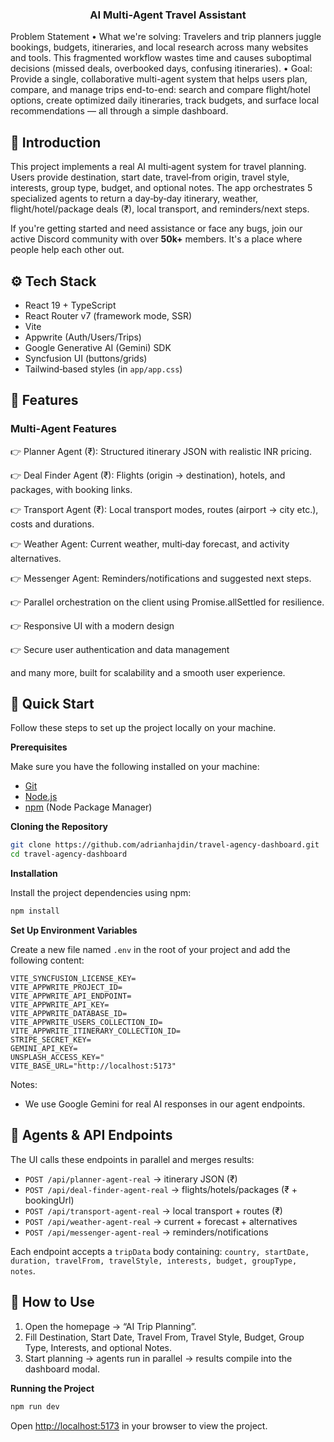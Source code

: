 <div align="center">

  
  <h3 align="center">AI Multi‑Agent Travel Assistant</h3>
</div>

Problem Statement
•	What we're solving: Travelers and trip planners juggle bookings, budgets, itineraries, and local research across many websites and tools. This fragmented workflow wastes time and causes suboptimal decisions (missed deals, overbooked days, confusing itineraries).
•	Goal: Provide a single, collaborative multi-agent system that helps users plan, compare, and manage trips end-to-end: search and compare flight/hotel options, create optimized daily itineraries, track budgets, and surface local recommendations — all through a simple dashboard.


## <a name="introduction">🤖 Introduction</a>

This project implements a real AI multi‑agent system for travel planning. Users provide destination, start date, travel‑from origin, travel style, interests, group type, budget, and optional notes. The app orchestrates 5 specialized agents to return a day‑by‑day itinerary, weather, flight/hotel/package deals (₹), local transport, and reminders/next steps.

If you're getting started and need assistance or face any bugs, join our active Discord community with over **50k+** members. It's a place where people help each other out.


## <a name="tech-stack">⚙️ Tech Stack</a>

- React 19 + TypeScript
- React Router v7 (framework mode, SSR)
- Vite
- Appwrite (Auth/Users/Trips)
- Google Generative AI (Gemini) SDK
- Syncfusion UI (buttons/grids)
- Tailwind‑based styles (in `app/app.css`)

## <a name="features">🔋 Features</a>

### Multi‑Agent Features

👉 Planner Agent (₹): Structured itinerary JSON with realistic INR pricing.

👉 Deal Finder Agent (₹): Flights (origin → destination), hotels, and packages, with booking links.

👉 Transport Agent (₹): Local transport modes, routes (airport → city etc.), costs and durations.

👉 Weather Agent: Current weather, multi‑day forecast, and activity alternatives.

👉 Messenger Agent: Reminders/notifications and suggested next steps.

👉 Parallel orchestration on the client using Promise.allSettled for resilience.

👉 Responsive UI with a modern design

👉 Secure user authentication and data management


and many more, built for scalability and a smooth user experience.

## <a name="quick-start">🤸 Quick Start</a>

Follow these steps to set up the project locally on your machine.

**Prerequisites**

Make sure you have the following installed on your machine:

- [Git](https://git-scm.com/)
- [Node.js](https://nodejs.org/en)
- [npm](https://www.npmjs.com/) (Node Package Manager)

**Cloning the Repository**

```bash
git clone https://github.com/adrianhajdin/travel-agency-dashboard.git
cd travel-agency-dashboard
```

**Installation**

Install the project dependencies using npm:

```bash
npm install
```

**Set Up Environment Variables**

Create a new file named `.env` in the root of your project and add the following content:

```env
VITE_SYNCFUSION_LICENSE_KEY=
VITE_APPWRITE_PROJECT_ID=
VITE_APPWRITE_API_ENDPOINT=
VITE_APPWRITE_API_KEY=
VITE_APPWRITE_DATABASE_ID=
VITE_APPWRITE_USERS_COLLECTION_ID=
VITE_APPWRITE_ITINERARY_COLLECTION_ID=
STRIPE_SECRET_KEY=
GEMINI_API_KEY=
UNSPLASH_ACCESS_KEY="
VITE_BASE_URL="http://localhost:5173"
```

Notes:
- We use Google Gemini for real AI responses in our agent endpoints. 

## 🧠 Agents & API Endpoints

The UI calls these endpoints in parallel and merges results:

- `POST /api/planner-agent-real` → itinerary JSON (₹)
- `POST /api/deal-finder-agent-real` → flights/hotels/packages (₹ + bookingUrl)
- `POST /api/transport-agent-real` → local transport + routes (₹)
- `POST /api/weather-agent-real` → current + forecast + alternatives
- `POST /api/messenger-agent-real` → reminders/notifications

Each endpoint accepts a `tripData` body containing: `country, startDate, duration, travelFrom, travelStyle, interests, budget, groupType, notes`.

## 🧭 How to Use

1) Open the homepage → “AI Trip Planning”.
2) Fill Destination, Start Date, Travel From, Travel Style, Budget, Group Type, Interests, and optional Notes.
3) Start planning → agents run in parallel → results compile into the dashboard modal.

**Running the Project**

```bash
npm run dev
```

Open [http://localhost:5173](http://localhost:5173/) in your browser to view the project.
